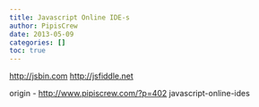 ```yaml
---
title: Javascript Online IDE-s
author: PipisCrew
date: 2013-05-09
categories: []
toc: true
---
```


http://jsbin.com
http://jsfiddle.net

origin - http://www.pipiscrew.com/?p=402 javascript-online-ides